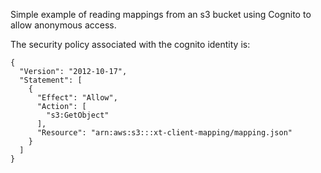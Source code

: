 Simple example of reading mappings from an s3 bucket using
Cognito to allow anonymous access.

The security policy associated with the cognito identity is:

    {
      "Version": "2012-10-17",
      "Statement": [
        {
          "Effect": "Allow",
          "Action": [
            "s3:GetObject"
          ],
          "Resource": "arn:aws:s3:::xt-client-mapping/mapping.json"
        }
      ]
    }


